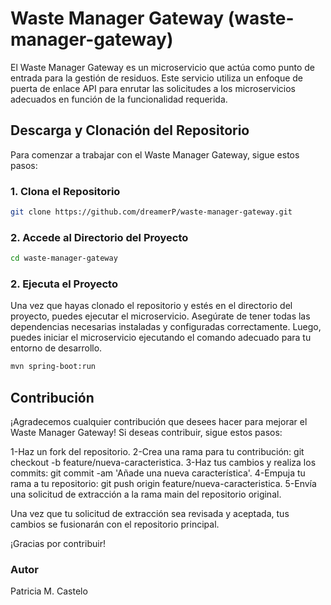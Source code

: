 # Waste Manager Gateway (waste-manager-gateway)

El Waste Manager Gateway es un microservicio que actúa como punto de entrada para la gestión de residuos. Este servicio utiliza un enfoque de puerta de enlace API para enrutar las solicitudes a los microservicios adecuados en función de la funcionalidad requerida.

## Descarga y Clonación del Repositorio

Para comenzar a trabajar con el Waste Manager Gateway, sigue estos pasos:

### 1. Clona el Repositorio

```bash
git clone https://github.com/dreamerP/waste-manager-gateway.git
```

### 2. Accede al Directorio del Proyecto

```bash
cd waste-manager-gateway
```
### 2. Ejecuta el Proyecto

Una vez que hayas clonado el repositorio y estés en el directorio del proyecto, puedes ejecutar el microservicio. Asegúrate de tener todas las dependencias necesarias instaladas y configuradas correctamente. Luego, puedes iniciar el microservicio ejecutando el comando adecuado para tu entorno de desarrollo.

```bash
mvn spring-boot:run
```
## Contribución

¡Agradecemos cualquier contribución que desees hacer para mejorar el Waste Manager Gateway! Si deseas contribuir, sigue estos pasos:

1-Haz un fork del repositorio.
2-Crea una rama para tu contribución: git checkout -b feature/nueva-caracteristica.
3-Haz tus cambios y realiza los commits: git commit -am 'Añade una nueva característica'.
4-Empuja tu rama a tu repositorio: git push origin feature/nueva-caracteristica.
5-Envía una solicitud de extracción a la rama main del repositorio original.

Una vez que tu solicitud de extracción sea revisada y aceptada, tus cambios se fusionarán con el repositorio principal.

¡Gracias por contribuir!

### Autor
Patricia M. Castelo
